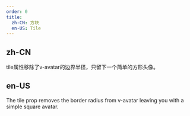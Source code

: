 ```yaml
---
order: 0
title:
  zh-CN: 方块
  en-US: Tile
---
```


## zh-CN

tile属性移除了v-avatar的边界半径，只留下一个简单的方形头像。

## en-US

The tile prop removes the border radius from v-avatar leaving you with a simple square avatar.
